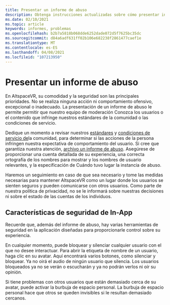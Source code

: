 ```yaml
---
title: Presentar un informe de abuso
description: Obtenga instrucciones actualizadas sobre cómo presentar informes de abuso y características de seguridad en la aplicación para AltspaceVR.
ms.date: 02/10/2021
ms.topic: article
keywords: informes, problemas
ms.openlocfilehash: b2b7a5818b068dde6252dade072d5f7625bc35dc
ms.sourcegitcommit: d84a6adf631ff02b106e682238f2861477caef1e
ms.translationtype: MT
ms.contentlocale: es-ES
ms.lasthandoff: 04/08/2021
ms.locfileid: "107213950"
---
```

# <a name="filing-an-abuse-report"></a>Presentar un informe de abuso

En AltspaceVR, su comodidad y la seguridad son las principales prioridades. No se realiza ninguna acción ni comportamiento ofensivo, excepcional o inadecuado. La presentación de un informe de abuso le permite permitir que nuestro equipo de moderación Conozca los usuarios o el contenido que infringe nuestros estándares de la comunidad o las condiciones de servicio.

Dedique un momento a revisar nuestros [estándares](community-standards.md) y [condiciones de servicio de](https://altvr.com/terms-of-service/#:~:text=1%20Consideration.%20AltVR%20currently%20provides%20free%20access%20to,...%205%20Eligibility.%20...%206%20Additional%20Terms.%20)la comunidad, para determinar si las acciones de la persona infringen nuestra expectativa de comportamiento del usuario. Si cree que garantiza nuestra atención, [archivo un informe de abuso](https://help.altvr.com/hc/requests/new?ticket_form_id=360000032154). Asegúrese de proporcionar una cuenta detallada de su experiencia, una correcta ortografía de los nombres para mostrar y los nombres de usuario relevantes, y la especificación de Cuándo tuvo lugar la instancia de abuso. 

Haremos un seguimiento en caso de que sea necesario y tome las medidas necesarias para mantener AltspaceVR como un lugar donde los usuarios se sienten seguros y pueden comunicarse con otros usuarios. Como parte de nuestra política de privacidad, no se le informará sobre nuestras decisiones ni sobre el estado de las cuentas de los individuos.

## <a name="in-app-safety-features"></a>Características de seguridad de In-App

Recuerde que, además del informe de abuso, hay varias herramientas de seguridad en la aplicación diseñadas para proporcionarle control sobre su experiencia. 

En cualquier momento, puede bloquear y silenciar cualquier usuario con el que no desee interactuar. Para abrir la etiqueta de nombre de un usuario, haga clic en su avatar. Aquí encontrará varios botones, como silenciar y bloquear. Ya no oirá el audio de ningún usuario que silencia. Los usuarios bloqueados ya no se verán o escucharán y ya no podrán verlos ni oír su opinión. 

Si tiene problemas con otros usuarios que están demasiado cerca de su avatar, puede activar la burbuja de espacio personal. La burbuja de espacio personal hace que otros se queden invisibles si le resultan demasiado cercanos. 